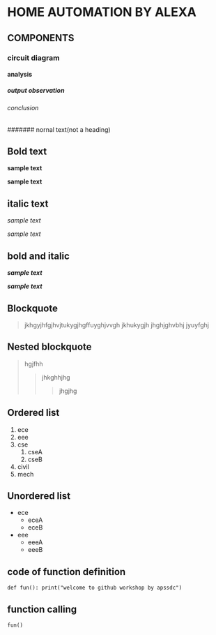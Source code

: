 # HOME AUTOMATION BY ALEXA
## COMPONENTS
### circuit diagram
#### analysis
##### output observation
###### conclusion
####### nornal text(not a heading)
## Bold text
**sample text**

__sample text__
## italic text
*sample text*

_sample text_
## bold and italic
**_sample text_**

__*sample text*__
## Blockquote
> jkhgyjhfgjhvjtukygjhgffuyghjvvgh
jkhukygjh
jhghjghvbhj
jyuyfghj
## Nested blockquote
> hgjfhh
>> jhkghhjhg
>>> jhgjhg
## Ordered list
1. ece
2. eee
3. cse
    1. cseA
    2. cseB
4. civil
5. mech
## Unordered list
- ece
    * eceA
    * eceB
- eee
    + eeeA
    + eeeB
## code of function definition
`
def fun():
        print("welcome to github workshop by apssdc")
 `
## function calling
`
fun()
`
